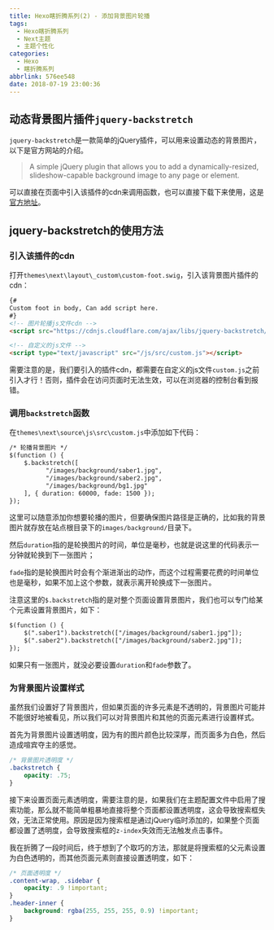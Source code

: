 ```yaml
---
title: Hexo瞎折腾系列(2) - 添加背景图片轮播
tags:
  - Hexo瞎折腾系列
  - Next主题
  - 主题个性化
categories:
  - Hexo
  - 瞎折腾系列
abbrlink: 576ee548
date: 2018-07-19 23:00:36
---
```

## 动态背景图片插件`jquery-backstretch`

`jquery-backstretch`是一款简单的jQuery插件，可以用来设置动态的背景图片，以下是官方网站的介绍。	

>A simple jQuery plugin that allows you to add a dynamically-resized, slideshow-capable background image to any page or element.

可以直接在页面中引入该插件的cdn来调用函数，也可以直接下载下来使用，这是<a href="https://www.bootcdn.cn/jquery-backstretch/">官方地址</a>。

## jquery-backstretch的使用方法

### 引入该插件的cdn

打开`themes\next\layout\_custom\custom-foot.swig`，引入该背景图片插件的cdn：

```html
{#
Custom foot in body, Can add script here.
#}
<!-- 图片轮播js文件cdn -->
<script src="https://cdnjs.cloudflare.com/ajax/libs/jquery-backstretch/2.0.4/jquery.backstretch.min.js"></script>

<!-- 自定义的js文件 -->
<script type="text/javascript" src="/js/src/custom.js"></script>
```

需要注意的是，我们要引入的插件cdn，都需要在自定义的js文件`custom.js`之前引入才行！否则，插件会在访问页面时无法生效，可以在浏览器的控制台看到报错。

### 调用`backstretch`函数

在`themes\next\source\js\src\custom.js`中添加如下代码：

```html
/* 轮播背景图片 */
$(function () {
	$.backstretch([  
		  "/images/background/saber1.jpg",
		  "/images/background/saber2.jpg",
		  "/images/background/bg1.jpg"
	], { duration: 60000, fade: 1500 });  
});
```

这里可以随意添加你想要轮播的图片，但要确保图片路径是正确的，比如我的背景图片就存放在站点根目录下的`images/background/`目录下。

然后`duration`指的是轮换图片的时间，单位是毫秒，也就是说这里的代码表示一分钟就轮换到下一张图片；

`fade`指的是轮换图片时会有个渐进渐出的动作，而这个过程需要花费的时间单位也是毫秒，如果不加上这个参数，就表示离开轮换成下一张图片。

注意这里的`$.backstretch`指的是对整个页面设置背景图片，我们也可以专门给某个元素设置背景图片，如下：

```html
$(function () {
	$(".saber1").backstretch(["/images/background/saber1.jpg"]);  
	$(".saber2").backstretch(["/images/background/saber2.jpg"]);  
});
```

如果只有一张图片，就没必要设置`duration`和`fade`参数了。

### 为背景图片设置样式

虽然我们设置好了背景图片，但如果页面的许多元素是不透明的，背景图片可能并不能很好地被看见，所以我们可以对背景图片和其他的页面元素进行设置样式。

首先为背景图片设置透明度，因为有的图片颜色比较深厚，而页面多为白色，然后造成喧宾夺主的感觉。

```css file:themes\next\source\css\_custom\custom.styl
/* 背景图片透明度 */
.backstretch {
    opacity: .75;
}
```

接下来设置页面元素透明度，需要注意的是，如果我们在主题配置文件中启用了搜索功能，那么就不能简单粗暴地直接将整个页面都设置透明度，这会导致搜索框失效，无法正常使用。原因是因为搜索框是通过jQuery临时添加的，如果整个页面都设置了透明度，会导致搜索框的`z-index`失效而无法触发点击事件。

我在折腾了一段时间后，终于想到了个取巧的方法，那就是将搜索框的父元素设置为白色透明的，而其他页面元素则直接设置透明度，如下：

```css file:themes\next\source\css\_custom\custom.styl
/* 页面透明度 */
.content-wrap, .sidebar {
    opacity: .9 !important;
}
.header-inner {
    background: rgba(255, 255, 255, 0.9) !important;
}
```
